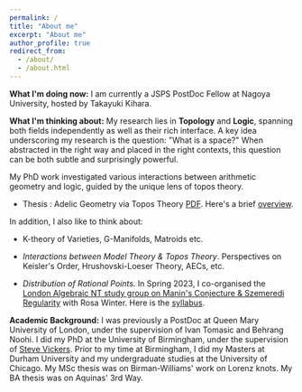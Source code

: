 ```yaml
---
permalink: /
title: "About me"
excerpt: "About me"
author_profile: true
redirect_from: 
  - /about/
  - /about.html
---
```

<b>What I'm doing now:</b> I am currently a JSPS PostDoc Fellow at Nagoya University, hosted by Takayuki Kihara.


<b>What I'm thinking about:</b> My research lies in **Topology** and **Logic**, spanning both fields independently as well as their rich interface. A key idea underscoring my research is the question: "What is a space?" When abstracted in the right way and placed in the right contexts, this question can be both subtle and surprisingly powerful.

My PhD work investigated various interactions between arithmetic geometry and logic, guided by the unique lens of topos theory. 

<ul><li> Thesis : Adelic Geometry via Topos Theory <a href="/publications/FINALSUBMISSION.pdf">PDF</a>. Here's a brief <a href="/publications/ThesisWork.pdf"> overview</a>. </li></ul>
 
In addition, I also like to think about:

<ul><li> K-theory of Varieties, G-Manifolds, Matroids etc. 
  </li></ul>
<ul><li> <i>Interactions between Model Theory & Topos Theory</i>. Perspectives on Keisler's Order, Hrushovski-Loeser Theory, AECs, etc.
  </li></ul>
  <ul><li> <i>Distribution of Rational Points.</i> In Spring 2023, I co-organised the <a href="https://nms.kcl.ac.uk/rosa.winter/StudyGroupManinSzemeredi.html"> London Algebraic NT study group on Manin's Conjecture & Szemeredi Regularity</a> with Rosa Winter. Here is the <a href="https://www.overleaf.com/read/tsvffxxjhzyz"> syllabus</a>.
  </li></ul>


<b>Academic Background:</b> I was previously a PostDoc at Queen Mary University of London, under the supervision of Ivan Tomasic and Behrang Noohi. I did my PhD at the University of Birmingham, under the supervision of <a href="https://www.cs.bham.ac.uk/~sjv/" target ="_blank"> Steve Vickers</a>. Prior to my time at Birmingham, I did my Masters at Durham University and my undergraduate studies at the University of Chicago. My MSc thesis was on Birman-Williams' work on Lorenz knots. My BA thesis was on Aquinas' 3rd Way. 
